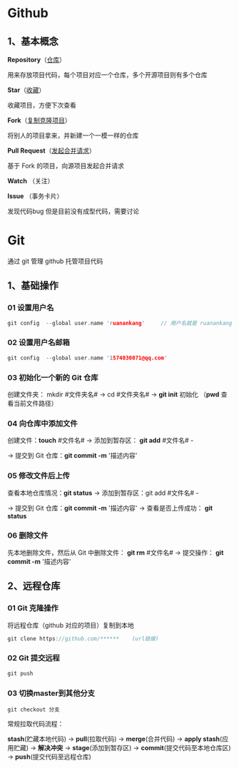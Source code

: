 # Github  

## 1、基本概念

**Repository**（<u>仓库</u>）

用来存放项目代码，每个项目对应一个仓库，多个开源项目则有多个仓库

**Star**（<u>收藏</u>）

收藏项目，方便下次查看

**Fork**（<u>复制克隆项目</u>）

将别人的项目拿来，并新建一个一模一样的仓库

**Pull Request**（<u>发起合并请求</u>）

基于 Fork 的项目，向源项目发起合并请求

**Watch** （关注）

**Issue** （事务卡片）

发现代码bug 但是目前没有成型代码，需要讨论





# Git

通过 git 管理 github 托管项目代码





## 1、基础操作

### 01 设置用户名

```c
git config  --global user.name 'ruanankang'     // 用户名就是 ruanankang
```

### 02 设置用户名邮箱

```c
git config  --global user.name '1574030071@qq.com'  
```

### 03 初始化一个新的 Git 仓库

创建文件夹：  mkdir  #文件夹名#  ->  cd  #文件夹名#  ->  **git init**   初始化     （**pwd**  查看当前文件路径）

### 04 向仓库中添加文件

创建文件：**touch**  #文件名#  ->  添加到暂存区： **git add** #文件名#  -

->  提交到 Git 仓库：**git  commit  -m**  '描述内容'

### 05 修改文件后上传

查看本地仓库情况：**git status**  ->  添加到暂存区：git add #文件名#  -

-> 提交到 Git 仓库：**git commit -m** '描述内容'   ->  查看是否上传成功： **git status** 

### 06 删除文件

先本地删除文件，然后从 Git 中删除文件： **git rm** #文件名#  ->  提交操作： **git commit -m** '描述内容'





## 2、远程仓库

### 01 Git 克隆操作

将远程仓库（github 对应的项目）复制到本地

```c
git clone https://github.com/******    (url链接)
```

### 02 Git 提交远程

```c
git push
```

### 03 切换master到其他分支

```
git checkout 分支
```





常规拉取代码流程：

**stash**(贮藏本地代码)  -> **pull**(拉取代码) -> **merge**(合并代码) -> **apply stash**(应用贮藏) -> **解决冲突** -> **stage**(添加到暂存区) -> **commit**(提交代码至本地仓库区) -> **push**(提交代码至远程仓库)